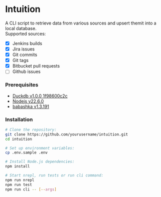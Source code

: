 # Intuition

A CLI script to retrieve data from various sources and upsert themit into a local database.  
Supported sources:  
* [X] Jenkins builds
* [X] Jira issues 
* [X] Git commits
* [X] Git tags
* [x] Bitbucket pull requests
* [ ] Github issues

### Prerequisites
- [Duckdb v1.0.0 1f98600c2c](https://duckdb.org/)
- [Nodejs v22.6.0](https://nodejs.org/en)
- [babashka v1.3.191](https://babashka.org/)

### Installation
```bash
# Clone the repository:
git clone https://github.com/yourusername/intuition.git
cd intuition

# Set up environment variables:
cp .env.sample .env

# Install Node.js dependencies:
npm install

# Start nrepl, run tests or run cli command:
npm run nrepl
npm run test
npm run cli -- [--args]
```
